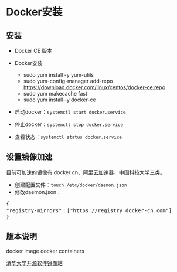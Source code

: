 # Docker安装

## 安装

- Docker CE 版本

- Docker安装

	- sudo yum install -y yum-utils
	- sudo yum-config-manager add-repo https://download.docker.com/linux/centos/docker-ce.repo
	- sudo yum makecache fast
	- sudo yum install -y docker-ce

- 启动docker：`systemctl start docker.service`

- 停止docker：`systemctl stop docker.service`

- 查看状态：`systemctl status docker.service`

## 设置镜像加速

目前可加速的镜像有 docker cn、阿里云加速器、中国科技大学三类。

- 创建配置文件：`touch /etc/docker/daemon.json`
- 修改daemon.json：
<pre>
{
"registry-mirrors"：["https://registry.docker-cn.com"]
}
</pre>

## 版本说明

docker image
docker containers

[清华大学开源软件镜像站](https://mirrors.tuna.tsinghua.edu.cn/centos/7/extras/x86_64/)